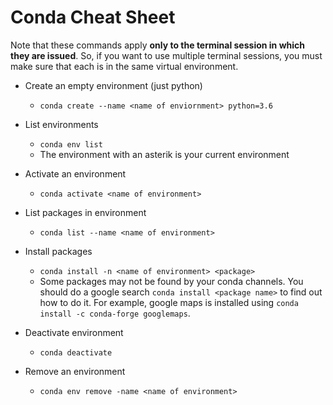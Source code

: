# Conda Cheat Sheet

Note that these commands apply **only to the terminal session in
which they are issued**. So, if you want to use multiple terminal sessions, you must make sure that each is in the same virtual environment.

- Create an empty environment (just python)
  - ``conda create --name <name of enviornment> python=3.6``

- List environments
  - ``conda env list``
  - The environment with an asterik is your current environment

- Activate an environment
  - ``conda activate <name of environment>``

- List packages in environment
  - ``conda list --name <name of environment>``

- Install packages
  - ``conda install -n <name of environment> <package>``
  - Some packages may not be found by your conda channels. You
should do a google search ``conda install <package name>`` to
find out how to do it. For example, google maps is installed
using ``conda install -c conda-forge googlemaps``.

- Deactivate environment
  - ``conda deactivate``

- Remove an environment
  - ``conda env remove -name <name of environment>``

